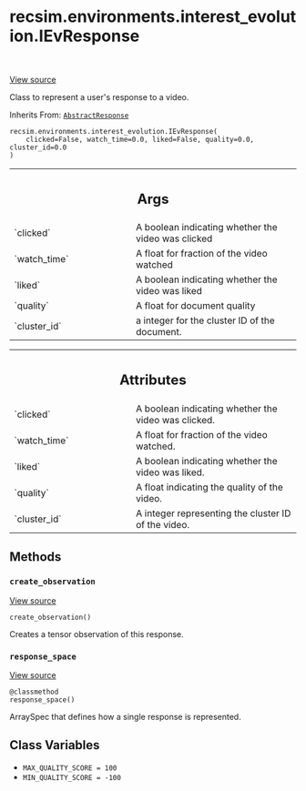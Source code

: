 <div itemscope itemtype="http://developers.google.com/ReferenceObject">
<meta itemprop="name" content="recsim.environments.interest_evolution.IEvResponse" />
<meta itemprop="path" content="Stable" />
<meta itemprop="property" content="__init__"/>
<meta itemprop="property" content="create_observation"/>
<meta itemprop="property" content="response_space"/>
<meta itemprop="property" content="MAX_QUALITY_SCORE"/>
<meta itemprop="property" content="MIN_QUALITY_SCORE"/>
</div>

# recsim.environments.interest_evolution.IEvResponse

<!-- Insert buttons and diff -->

<table class="tfo-notebook-buttons tfo-api" align="left">

</table>

<a target="_blank" href="https://github.com/google-research/recsim/tree/master/recsim/environments/interest_evolution.py">View
source</a>

Class to represent a user's response to a video.

Inherits From: [`AbstractResponse`](../../../recsim/user/AbstractResponse.md)

<pre class="devsite-click-to-copy prettyprint lang-py tfo-signature-link">
<code>recsim.environments.interest_evolution.IEvResponse(
    clicked=False, watch_time=0.0, liked=False, quality=0.0, cluster_id=0.0
)
</code></pre>

<!-- Placeholder for "Used in" -->

<!-- Tabular view -->

 <table class="responsive fixed orange">
<colgroup><col width="214px"><col></colgroup>
<tr><th colspan="2"><h2 class="add-link">Args</h2></th></tr>

<tr>
<td>
`clicked`
</td>
<td>
A boolean indicating whether the video was clicked
</td>
</tr><tr>
<td>
`watch_time`
</td>
<td>
A float for fraction of the video watched
</td>
</tr><tr>
<td>
`liked`
</td>
<td>
A boolean indicating whether the video was liked
</td>
</tr><tr>
<td>
`quality`
</td>
<td>
A float for document quality
</td>
</tr><tr>
<td>
`cluster_id`
</td>
<td>
a integer for the cluster ID of the document.
</td>
</tr>
</table>

<!-- Tabular view -->

 <table class="responsive fixed orange">
<colgroup><col width="214px"><col></colgroup>
<tr><th colspan="2"><h2 class="add-link">Attributes</h2></th></tr>

<tr>
<td>
`clicked`
</td>
<td>
A boolean indicating whether the video was clicked.
</td>
</tr><tr>
<td>
`watch_time`
</td>
<td>
A float for fraction of the video watched.
</td>
</tr><tr>
<td>
`liked`
</td>
<td>
A boolean indicating whether the video was liked.
</td>
</tr><tr>
<td>
`quality`
</td>
<td>
A float indicating the quality of the video.
</td>
</tr><tr>
<td>
`cluster_id`
</td>
<td>
A integer representing the cluster ID of the video.
</td>
</tr>
</table>

## Methods

<h3 id="create_observation"><code>create_observation</code></h3>

<a target="_blank" href="https://github.com/google-research/recsim/tree/master/recsim/environments/interest_evolution.py">View
source</a>

<pre class="devsite-click-to-copy prettyprint lang-py tfo-signature-link">
<code>create_observation()
</code></pre>

Creates a tensor observation of this response.

<h3 id="response_space"><code>response_space</code></h3>

<a target="_blank" href="https://github.com/google-research/recsim/tree/master/recsim/environments/interest_evolution.py">View
source</a>

<pre class="devsite-click-to-copy prettyprint lang-py tfo-signature-link">
<code>@classmethod</code>
<code>response_space()
</code></pre>

ArraySpec that defines how a single response is represented.

## Class Variables

*   `MAX_QUALITY_SCORE = 100` <a id="MAX_QUALITY_SCORE"></a>
*   `MIN_QUALITY_SCORE = -100` <a id="MIN_QUALITY_SCORE"></a>
